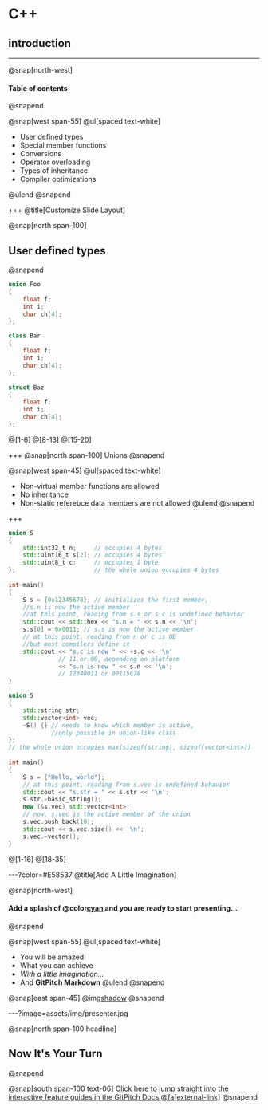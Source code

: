 # C++
## introduction

---

@snap[north-west]
#### Table of contents
@snapend

@snap[west span-55]
@ul[spaced text-white]

- User defined types
- Special member functions
- Conversions
- Operator overloading
- Types of inheritance
- Compiler optimizations

@ulend
@snapend

+++
@title[Customize Slide Layout]

@snap[north span-100]
## User defined types
@snapend


```cpp
union Foo
{
	float f;
	int i;
	char ch[4];
};

class Bar 
{
	float f;
	int i;
	char ch[4];
};

struct Baz
{
	float f;
	int i;
	char ch[4];
};
```
@[1-6]
@[8-13]
@[15-20]

+++
@snap[north span-100]
Unions
@snapend

@snap[west span-45]
@ul[spaced text-white]
- Non-virtual member functions are allowed
- No inheritance
- Non-static referebce data members are not allowed
@ulend
@snapend

+++

```cpp
union S
{
    std::int32_t n;     // occupies 4 bytes
    std::uint16_t s[2]; // occupies 4 bytes
    std::uint8_t c;     // occupies 1 byte
};                      // the whole union occupies 4 bytes
 
int main()
{
    S s = {0x12345678}; // initializes the first member, 
	//s.n is now the active member
    //at this point, reading from s.s or s.c is undefined behavior
    std::cout << std::hex << "s.n = " << s.n << '\n';
    s.s[0] = 0x0011; // s.s is now the active member
    // at this point, reading from n or c is UB 
	//but most compilers define it
    std::cout << "s.c is now " << +s.c << '\n' 
			  // 11 or 00, depending on platform
              << "s.n is now " << s.n << '\n'; 
			  // 12340011 or 00115678
}

union S
{
    std::string str;
    std::vector<int> vec;
    ~S() {} // needs to know which member is active, 
			//only possible in union-like class 
};          
// the whole union occupies max(sizeof(string), sizeof(vector<int>))
 
int main()
{
    S s = {"Hello, world"};
    // at this point, reading from s.vec is undefined behavior
    std::cout << "s.str = " << s.str << '\n';
    s.str.~basic_string();
    new (&s.vec) std::vector<int>;
    // now, s.vec is the active member of the union
    s.vec.push_back(10);
    std::cout << s.vec.size() << '\n';
    s.vec.~vector();
}
```
@[1-16]
@[18-35]



---?color=#E58537 
@title[Add A Little Imagination]

@snap[north-west]
#### Add a splash of @color[cyan](**color**) and you are ready to start presenting...
@snapend

@snap[west span-55]
@ul[spaced text-white]
- You will be amazed
- What you can achieve
- *With a little imagination...*
- And **GitPitch Markdown**
@ulend
@snapend

@snap[east span-45]
@img[shadow](assets/img/conference.png)
@snapend

---?image=assets/img/presenter.jpg

@snap[north span-100 headline]
## Now It's Your Turn
@snapend

@snap[south span-100 text-06]
[Click here to jump straight into the interactive feature guides in the GitPitch Docs @fa[external-link]](https://gitpitch.com/docs/getting-started/tutorial/)
@snapend
